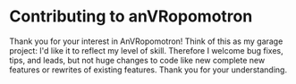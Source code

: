# Contributing to anVRopomotron
Thank you for your interest in AnVRopomotron! Think of this as my garage project: I'd like it to reflect my level of skill. Therefore I welcome bug fixes, tips, and leads, but not huge changes to code like new complete new features or rewrites of existing features. Thank you for your understanding. 